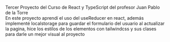 Tercer Proyecto del Curso de React y TypeScript del profesor Juan Pablo de la Torre 
<br>
En este proyecto aprendí el uso del useReducer en react, además implementé localstorage para guardar el formulario del usuario al actualizar la pagina, hice los estilos de los elementos con tailwindcss y sus clases para darle un mejor visual al proyecto
